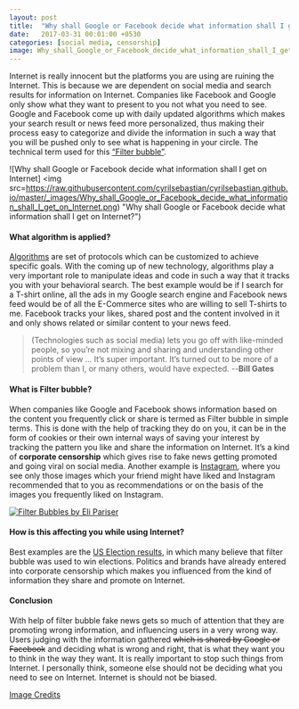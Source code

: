 ```yaml
---
layout: post
title:  "Why shall Google or Facebook decide what information shall I get on Internet?"
date:   2017-03-31 00:01:00 +0530
categories: [social media, censorship]
image: Why_shall_Google_or_Facebook_decide_what_information_shall_I_get_on_Internet.png
---
```


Internet is really innocent but the platforms you are using are ruining the Internet. This is because we are dependent on social media and search results for information on Internet. Companies like Facebook and Google only show what they want to present to you not what you need to see. Google and Facebook come up with daily updated algorithms which makes your search result or news feed more personalized, thus making their process easy to categorize and divide the information in such a way that you will be pushed only to see what is happening in your circle. The technical term used for this [“Filter bubble”]( https://en.wikipedia.org/wiki/Filter_bubble).

![Why shall Google or Facebook decide what information shall I get on Internet]
<img src=https://raw.githubusercontent.com/cyrilsebastian/cyrilsebastian.github.io/master/_images/Why_shall_Google_or_Facebook_decide_what_information_shall_I_get_on_Internet.png)  "Why shall Google or Facebook decide what information shall I get on Internet?")

#### What algorithm is applied?
[Algorithms]( https://en.wikipedia.org/wiki/Algorithm) are set of protocols which can be customized to achieve specific goals. With the coming up of new technology, algorithms play a very important role to manipulate ideas and code in such a way that it tracks you with your behavioral search. The best example would be if I search for a T-shirt online, all the ads in my Google search engine and Facebook news feed would be of all the E-Commerce sites who are willing to sell T-shirts to me. Facebook tracks your likes, shared post and the content involved in it and only shows related or similar content to your news feed.

>(Technologies such as social media) lets you go off with like-minded people, so you’re not mixing and sharing and understanding other points of view ... It’s super important. It’s turned out to be more of a problem than I, or many others, would have expected.   --**Bill Gates**

#### What is **Filter bubble**?
When companies like Google and Facebook shows information based on the content you frequently click or share is termed as Filter bubble in simple terms. This is done with the help of tracking they do on you, it can be in the form of cookies or their own internal ways of saving your interest by tracking the pattern you like and share the information on Internet. It’s a kind of **corporate censorship** which gives rise to fake news getting promoted and going viral on social media. Another example is [Instagram]( https://help.instagram.com/487224561296752), where you see only those images which your friend might have liked and Instagram recommended that to you as recommendations or on the basis of the images you frequently liked on Instagram.


[![Filter Bubbles by Eli Pariser](https://img.youtube.com/vi/B8ofWFx525s/0.jpg)](https://www.youtube.com/watch?v=B8ofWFx525s)


#### How is this affecting you while using Internet?
Best examples are the [US Election results]( https://www.wired.com/2016/11/filter-bubble-destroying-democracy/), in which many believe that filter bubble was used to win elections. Politics and brands have already entered into corporate censorship which makes you influenced from the kind of information they share and promote on Internet.

#### Conclusion
With help of filter bubble fake news gets so much of attention that they are promoting wrong information, and influencing users in a very wrong way. Users judging with the information gathered ~~which is shared by Google or Facebook~~ and deciding what is wrong and right, that is what they want you to think in the way they want. It is really important to stop such things from Internet. I personally think, someone else should not be deciding what you need to see on Internet. Internet is should not be biased.

 
[Image Credits](https://www.flickr.com/photos/brlmk/19284292364/)

